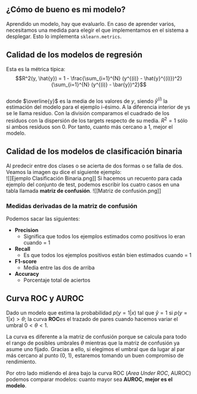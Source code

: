 ## ¿Cómo de bueno es mi modelo?
Aprendido un modelo, hay que evaluarlo. En caso de aprender varios, necesitamos una medida para elegir el que implementamos en el sistema a desplegar. Esto lo implementa `sklearn.metrics`. 
## Calidad de los modelos de regresión
Esta es la métrica típica:$$R^2(y, \hat{y}) = 1 - \frac{\sum_{i=1}^{N} (y^{(i)} - \hat{y}^{(i)})^2}{\sum_{i=1}^{N} (y^{(i)} - \bar{y})^2}$$<br>
donde $\overline{y}$ es la media de los valores de $y$, siendo ${\hat{y}^{(i)}}$ la estimación del modelo para el ejemplo i-ésimo. A la diferencia interior de ys se le llama residuo. Con la división comparamos el cuadrado de los residuos con la dispersión de los targets respecto de su media. $R^2 = 1$ sólo si ambos residuos son 0. Por tanto, cuanto más cercano a 1, mejor el modelo. 
## Calidad de los modelos de clasificación binaria
Al predecir entre dos clases o se acierta de dos formas o se falla de dos. Veamos la imagen qu    dice el siguiente ejemplo:    
![[Ejemplo Clasificación Binaria.png]]
Si hacemos un recuento para cada ejemplo del conjunto de test, podemos escribir los cuatro casos en una tabla llamada **matriz de confusión**. 
![[Matriz de confusión.png]]
### Medidas derivadas de la matriz de confusión
Podemos sacar las siguientes:
- **Precision**
	- Significa que todos los ejemplos estimados como positivos lo eran cuando = 1
- **Recall**
	- Es que todos los ejemplos positivos están bien estimados cuando = 1
- **F1-score**
	- Media entre las dos de arriba
- **Accuracy**
	- Porcentaje total de aciertos
## Curva ROC y AUROC
Dado un modelo que estima la probabilidad $p(y=1|x)$ tal que $\hat{y}=1$ si $p(y=1|x) > \theta$; la curva **ROC**es el trazado de pares cuando hacemos variar el umbral $0 < \theta < 1$. 

La curva es diferente a la matriz de confusión porque se calcula para todo el rango de posibles umbrales $\theta$ mientras que la matriz de confusión ya asume uno fijado. Gracias a ello, si elegimos el umbral que da lugar al par más cercano al punto (0, 1), estaremos tomando un buen compromiso de rendimiento.

Por otro lado midiendo el área bajo la curva ROC (*Area Under ROC*, AUROC) podemos comparar modelos: cuanto mayor sea **AUROC**, **mejor es el modelo**.
